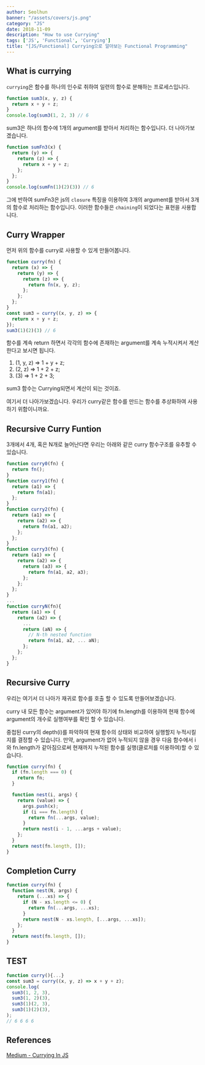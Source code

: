 ```yaml
---
author: Seolhun
banner: "/assets/covers/js.png"
category: "JS"
date: 2018-11-09
description: "How to use Currying"
tags: ['JS', 'Functional', 'Currying']
title: "[JS/Functional] Currying으로 알아보는 Functional Programming"
---
```


## What is currying
`currying`은 함수를 하나의 인수로 취하여 일련의 함수로 분해하는 프로세스입니다.

```js
function sum3(x, y, z) {
  return x + y + z;
}
console.log(sum3(1, 2, 3) // 6
```

sum3은 하나의 함수에 1개의 argument를 받아서 처리하는 함수입니다. 더 나아가보겠습니다.

```js
function sumFn3(x) {
  return (y) => {
    return (z) => {
      return x + y + z;
    };
  };
}
console.log(sumFn(1)(2)(3)) // 6
```

그에 반하여 sumFn3은 js의 `closure` 특징을 이용하여 3개의 argument를 받아서 3개의 함수로 처리하는 함수입니다.
이러한 함수들은 `chaining`이 되었다는 표현을 사용합니다.

## Curry Wrapper
먼저 위의 함수를 curry로 사용할 수 있게 만들어봅니다. 

```js
function curry(fn) {
  return (x) => {
    return (y) => {
      return (z) => {
        return fn(x, y, z);
      };
    };
  };
}
const sum3 = curry((x, y, z) => {
  return x + y + z;
});
sum3(1)(2)(3) // 6
```

함수를 계속 return 하면서 각각의 함수에 존재하는 argument를 계속 누적시켜서 계산한다고 보시면 됩니다.

1. (1, y, z) => 1 + y + z;
2. (2, z) => 1 + 2 + z;
3. (3) => 1 + 2 + 3;

sum3 함수는 Currying되면서 계산이 되는 것이죠.

여기서 더 나아가보겠습니다. 우리가 curry같은 함수를 만드는 함수를 추상화하여 사용하기 위함이니까요.

## Recursive Curry Funtion
3개에서 4개, 혹은 N개로 늘어난다면 우리는 아래와 같은 curry 함수구조를 유추할 수 있습니다.

```js
function curry0(fn) {
  return fn();
}
function curry1(fn) {
  return (a1) => {
    return fn(a1);
  };
}
function curry2(fn) {
  return (a1) => {
    return (a2) => {
      return fn(a1, a2);
    };
  };
}
function curry3(fn) {
  return (a1) => {
    return (a2) => {
      return (a3) => {
        return fn(a1, a2, a3);
      };
    };
  };
}
...
function curryN(fn){
  return (a1) => {
    return (a2) => {
      ...
      return (aN) => {
        // N-th nested function
        return fn(a1, a2, ... aN);
      };
    };
  };
}
```

## Recursive Curry
우리는 여기서 더 나아가 재귀로 함수를 호출 할 수 있도록 만들어보겠습니다.

curry 내 모든 함수는 argument가 있어야 하기에 fn.length를 이용하여 현재 함수에 argument의 개수로 실행여부를 확인 할 수 있습니다.

중첩된 curry의 depth(i)를 파악하여 현재 함수의 상태와 비교하여 실행할지 누적시킬지를 결정할 수 있습니다.
만약, argument가 없어 누적되지 않을 경우 다음 함수에서 i와 fn.length가 같아짐으로써 현재까지 누적된 함수를 실행(클로저를 이용하여)할 수 있습니다.

```js
function curry(fn) {
  if (fn.length === 0) {
    return fn;
  }

  function nest(i, args) {
    return (value) => {
      args.push(x);
      if (i === fn.length) {
        return fn(...args, value);
      }
      return nest(i - 1, ...args + value);
    };
  }
  return nest(fn.length, []);
}
```

## Completion Curry

```js
function curry(fn) {
  function nest(N, args) {
    return (...xs) => {
      if (N - xs.length <= 0) {
        return fn(...args, ...xs);
      }
      return nest(N - xs.length, [...args, ...xs]);
    };
  }
  return nest(fn.length, []);
}
```

## TEST
```js
function curry(){...}
const sum3 = curry((x, y, z) => x + y + z);
console.log(
  sum3(1, 2, 3),
  sum3(1, 2)(3),
  sum3(1)(2, 3),
  sum3(1)(2)(3),
);
// 6 6 6 6
```

## References
[Medium - Currying In JS](https://hackernoon.com/currying-in-js-d9ddc64f162e)
